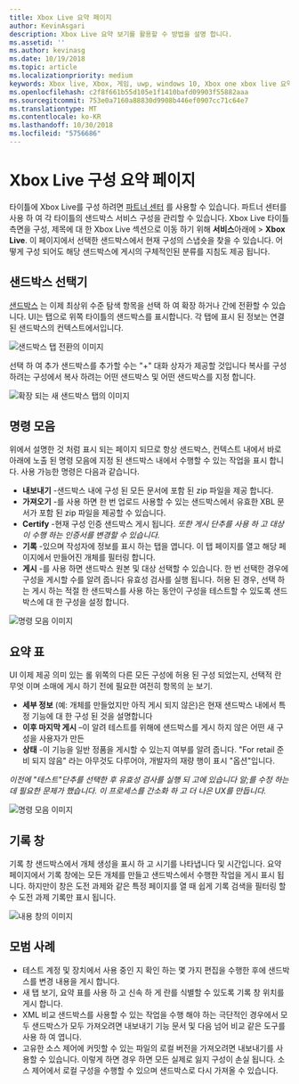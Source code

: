 ```yaml
---
title: Xbox Live 요약 페이지
author: KevinAsgari
description: Xbox Live 요약 보기를 활용할 수 방법을 설명 합니다.
ms.assetid: ''
ms.author: kevinasg
ms.date: 10/19/2018
ms.topic: article
ms.localizationpriority: medium
keywords: Xbox live, Xbox, 게임, uwp, windows 10, Xbox one xbox live 요약, 요약 하면, 게시, xbox live 기록, 명령 모음, 기록 탭, 요약 표
ms.openlocfilehash: c2f8f661b55d105e1f1410bafd09903f55882aaa
ms.sourcegitcommit: 753e0a7160a88830d9908b446ef0907cc71c64e7
ms.translationtype: MT
ms.contentlocale: ko-KR
ms.lasthandoff: 10/30/2018
ms.locfileid: "5756686"
---
```

# <a name="the-xbox-live-configuration-summary-page"></a>Xbox Live 구성 요약 페이지

타이틀에 Xbox Live를 구성 하려면 [파트너 센터](https://developer.microsoft.com/dashboard) 를 사용할 수 있습니다. 파트너 센터를 사용 하 여 각 타이틀의 샌드박스 서비스 구성을 관리할 수 있습니다.
Xbox Live 타이틀 측면을 구성, 제목에 대 한 Xbox Live 섹션으로 이동 하기 위해 **서비스**아래에 > **Xbox Live**. 이 페이지에서 선택한 샌드박스에서 현재 구성의 스냅숏을 찾을 수 있습니다. 어떻게 구성 되어도 해당 샌드박스에 게시의 구체적인된 분류를 지침도 제공 됩니다.

## <a name="sandbox-selector"></a>샌드박스 선택기

 [샌드박스](../../xbox-live-sandboxes.md) 는 이제 최상위 수준 탐색 항목을 선택 하 여 확장 하거나 간에 전환할 수 있습니다. UI는 탭으로 위쪽 타이틀의 샌드박스를 표시합니다. 각 탭에 표시 된 정보는 연결 된 샌드박스의 컨텍스트에서입니다.  

![샌드박스 탭 전환의 이미지](../../images/summary/sandbox-tabs1.gif)

 선택 하 여 추가 샌드박스를 추가할 수는 "+" 대화 상자가 제공할 것입니다 복사를 구성 하려는 구성에서 복사 하려는 어떤 샌드박스 및 어떤 샌드박스를 지정 합니다.  

 ![확장 되는 새 샌드박스 탭의 이미지](../../images/summary/sandbox-tabs2.gif)

## <a name="command-bar"></a>명령 모음

위에서 설명한 것 처럼 표시 되는 페이지 되므로 항상 샌드박스, 컨텍스트 내에서 바로 아래에 노출 된 명령 모음에 지정 된 샌드박스 내에서 수행할 수 있는 작업을 표시 합니다. 사용 가능한 명령은 다음과 같습니다.  

* **내보내기** -샌드박스 내에 구성 된 모든 문서에 포함 된 zip 파일을 제공 합니다.
* **가져오기** -를 사용 하면 한 번 업로드 사용할 수 있는 샌드박스에서 유효한 XBL 문서가 포함 된 zip 파일을 제공할 수 있습니다.
* **Certify** -현재 구성 인증 샌드박스 게시 됩니다.  *또한 게시 단추를 사용 하 고 대상이 수행 하는 인증서를 변경할 수 있습니다.*
* **기록** -있으며 작성자에 정보를 표시 하는 탭을 엽니다. 이 탭 페이지를 열고 해당 페이지에서 만들어진 개체를 필터링 합니다.
* **게시** -를 사용 하면 샌드박스 원본 및 대상 선택할 수 있습니다. 한 번 선택한 경우에 구성을 게시할 수를 알려 줍니다 유효성 검사를 실행 됩니다. 허용 된 경우, 선택 하는 게시 하는 적절 한 샌드박스를 사용 하는 동안이 구성을 테스트할 수 있도록 샌드박스에 대 한 구성을 설정 합니다.  
  
  
![명령 모음 이미지](../../images/summary/command-bar.png)  

## <a name="summary-table"></a>요약 표

UI 이제 제공 의미 있는 롤 위쪽의 다른 모든 구성에 허용 된 구성 되었는지, 선택적 란 무엇 이며 소매에 게시 하기 전에 필요한 여전히 항목의 눈 보기.  

* **세부 정보** (예: 개체를 만들었지만 아직 게시 되지 않은)은 현재 샌드박스 내에서 특정 기능에 대 한 구성 된 것을 설명합니다
* **이후 마지막 게시** –이 알려 테스트를 위해에 샌드박스를 게시 하지 않은 어떤 새 구성을 사용자가 만든
* **상태** -이 기능을 일반 정품을 게시할 수 있는지 여부를 알려 줍니다. "For retail 준비 되지 않음" 라는 아무것도 다루어야, 개발자의 재량 행이 표시 "옵션"입니다.

*이전에 "테스트"단추를 선택한 후 유효성 검사를 실행 되 고에 있습니다 알;를 수정 하는 데 필요한 문제가 했습니다. 이 프로세스를 간소화 하 고 더 나은 UX를 만듭니다.*  
  
![명령 모음 이미지](../../images/summary/summary-table.png)  

## <a name="history-pane"></a>기록 창

기록 창 샌드박스에서 개체 생성을 표시 하 고 시기를 나타냅니다 및 시간입니다. 요약 페이지에서 기록 창에는 모든 개체를 만들고 샌드박스에서 수행한 작업을 게시 표시 됩니다. 하지만이 창은 도전 과제와 같은 특정 페이지를 열 때 쉽게 기록 검색을 필터링 할 수 도전 과제 기록만 표시 됩니다.  

![내용 창의 이미지](../../images/summary/history.png)  

## <a name="best-practices"></a>모범 사례

* 테스트 계정 및 장치에서 사용 중인 지 확인 하는 몇 가지 편집을 수행한 후에 샌드박스를 변경 내용을 게시 합니다.
* 새 탭 보기, 요약 표를 사용 하 고 신속 하 게 란를 식별할 수 있도록 기록 창 위치를 게시 합니다.
* XML 비교 샌드박스를 사용할 수 있는 작업을 수행 해야 하는 극단적인 경우에서 모두 샌드박스가 모두 가져오려면 내보내기 기능 문서 및 다음 넘어 비교 같은 도구를 사용 하 여 엽니다.
* 고유한 소스 제어에 커밋할 수 있는 파일의 로컬 버전을 가져오려면 내보내기를 사용할 수 있습니다. 이렇게 하면 경우 하면 모든 실제로 잃지 구성이 손실 됩니다. 소스 제어에서 로컬 구성을 수행할 수 있으며 샌드박스로 다시 가져올 수 있습니다.
